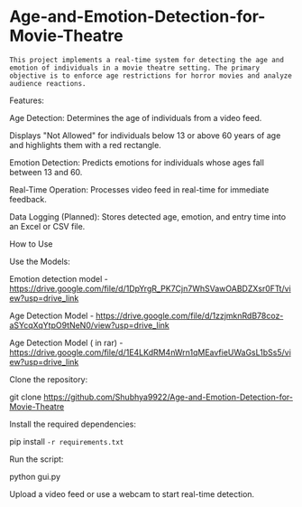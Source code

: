 # Age-and-Emotion-Detection-for-Movie-Theatre
    This project implements a real-time system for detecting the age and emotion of individuals in a movie theatre setting. The primary objective is to enforce age restrictions for horror movies and analyze audience reactions.

Features:

Age Detection: Determines the age of individuals from a video feed.

Displays "Not Allowed" for individuals below 13 or above 60 years of age and highlights them with a red rectangle.

Emotion Detection: Predicts emotions for individuals whose ages fall between 13 and 60.

Real-Time Operation: Processes video feed in real-time for immediate feedback.

Data Logging (Planned): Stores detected age, emotion, and entry time into an Excel or CSV file.




How to Use


Use the Models:

Emotion detection model - https://drive.google.com/file/d/1DpYrgR_PK7Cjn7WhSVawOABDZXsr0FTt/view?usp=drive_link

Age Detection Model - https://drive.google.com/file/d/1zzjmknRdB78coz-aSYcqXqYtpO9tNeN0/view?usp=drive_link

Age Detection Model ( in rar) - https://drive.google.com/file/d/1E4LKdRM4nWrn1qMEavfieUWaGsL1bSs5/view?usp=drive_link


Clone the repository:

git clone https://github.com/Shubhya9922/Age-and-Emotion-Detection-for-Movie-Theatre


Install the required dependencies:

pip install ``-r requirements.txt``


Run the script:

python gui.py

Upload a video feed or use a webcam to start real-time detection.
